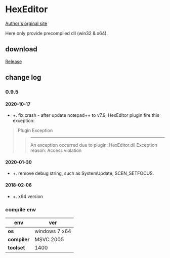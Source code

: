 ﻿# HexEditor
[Author's orginal site](https://sourceforge.net/projects/npp-plugins/files/Hex%20Editor/)

Here only provide precompiled dll (win32 & x64).

## download

[Release](https://github.com/JetNpp/HexEditor/tree/master/bin "Release")

## change log

### 0.9.5
#### 2020-10-17 
- +. fix crash - after update notepad++ to v7.9, HexEditor plugin fire this exception: 
> Plugin Exception
>> ---------------------------
>> An exception occurred due to plugin: HexEditor.dll
>> Exception reason: Access violation

#### 2020-01-30
- +. remove debug string, such as SystemUpdate, SCEN_SETFOCUS.

#### 2018-02-06
- +. x64 version

### compile env
|env   | ver|
| - | - |
|__os__|windows 7 x64|
|__compiler__|MSVC 2005|
|__toolset__|1400|
